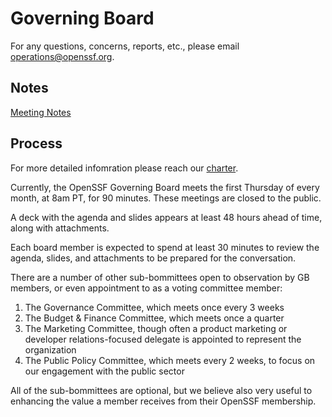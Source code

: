 # Governing Board

For any questions, concerns, reports, etc., please email operations@openssf.org.

## Notes

[Meeting Notes](https://docs.google.com/document/d/1-sb9beYqkUb3BNIarF1QeJYOgUEC7x1M2uEwSFTkXFM/edit)


## Process

For more detailed infomration please reach our [charter](https://openssf.org/about/charter/).

Currently, the OpenSSF Governing Board meets the first Thursday of every month, at 8am PT, for 90 minutes. These meetings are closed to the public. 

A deck with the agenda and slides appears at least 48 hours ahead of time, along with attachments. 

Each board member is expected to spend at least 30 minutes to review the agenda, slides, and attachments to be prepared for the conversation.

There are a number of other sub-bommittees open to observation by GB members, or even appointment to as a voting committee member:

1) The Governance Committee, which meets once every 3 weeks
2) The Budget & Finance Committee, which meets once a quarter
3) The Marketing Committee, though often a product marketing or developer relations-focused delegate is appointed to represent the organization
4) The Public Policy Committee, which meets every 2 weeks, to focus on our engagement with the public sector

All of the sub-bommittees are optional, but we believe also very useful to enhancing the value a member receives from their OpenSSF membership.

